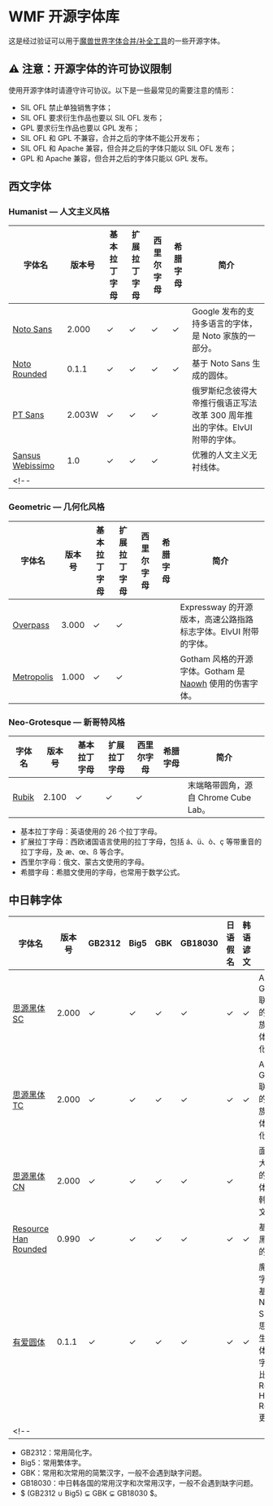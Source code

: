 # WMF 开源字体库

这是经过验证可以用于[魔兽世界字体合并/补全工具](https://github.com/CyanoHao/Warcraft-Font-Merger)的一些开源字体。

## ⚠️ 注意：开源字体的许可协议限制

使用开源字体时请遵守许可协议。以下是一些最常见的需要注意的情形：

* SIL OFL 禁止单独销售字体；
* SIL OFL 要求衍生作品也要以 SIL OFL 发布；
* GPL 要求衍生作品也要以 GPL 发布；
* SIL OFL 和 GPL 不兼容，合并之后的字体不能公开发布；
* SIL OFL 和 Apache 兼容，但合并之后的字体只能以 SIL OFL 发布；
* GPL 和 Apache 兼容，但合并之后的字体只能以 GPL 发布。

## 西文字体

### Humanist — 人文主义风格

| 字体名 | 版本号 | 基本拉丁字母 | 扩展拉丁字母 | 西里尔字母 | 希腊字母 | 简介 |
| ------ | ------ | ------------ | ------------ | ---------- | -------- | ---- |
| [Noto Sans](NotoSans/) | 2.000 | ✓ | ✓ | ✓ | ✓ | Google 发布的支持多语言的字体，是 Noto 家族的一部分。|
| [Noto Rounded](https://github.com/CyanoHao/Nowar-Rounded/tree/master/notor) | 0.1.1 | ✓ | ✓ | ✓ | ✓ | 基于 Noto Sans 生成的圆体。|
| [PT Sans](PTSans/) | 2.003W | ✓ | ✓ | ✓ | | 俄罗斯纪念彼得大帝推行俄语正写法改革 300 周年推出的字体。ElvUI 附带的字体。|
| [Sansus Webissimo](SansusWebissimo/) | 1.0 | ✓ | ✓ | ✓ | | 优雅的人文主义无衬线体。|
<!-- |  |  |  |  |  |  |  | -->

### Geometric — 几何化风格

| 字体名 | 版本号 | 基本拉丁字母 | 扩展拉丁字母 | 西里尔字母 | 希腊字母 | 简介 |
| ------ | ------ | ------------ | ------------ | ---------- | -------- | ---- |
| [Overpass](Overpass/) | 3.000 | ✓ | ✓ | | | Expressway 的开源版本，高速公路指路标志字体。ElvUI 附带的字体。|
| [Metropolis](Metropolis/) | 1.000 | ✓ | ✓ | | | Gotham 风格的开源字体。Gotham 是 [Naowh](https://worldofwarcraft.com/en-gb/character/tarren-mill/Naowhxd) 使用的伤害字体。|

### Neo-Grotesque — 新哥特风格

| 字体名 | 版本号 | 基本拉丁字母 | 扩展拉丁字母 | 西里尔字母 | 希腊字母 | 简介 |
| ------ | ------ | ------------ | ------------ | ---------- | -------- | ---- |
| [Rubik](Rubik/) | 2.100 | ✓ | ✓ | ✓ | | 末端略带圆角，源自 Chrome Cube Lab。|

* 基本拉丁字母：英语使用的 26 个拉丁字母。
* 扩展拉丁字母：西欧诸国语言使用的拉丁字母，包括 á、ü、ò、ç 等带重音的拉丁字母，及 æ、œ、ß 等合字。
* 西里尔字母：俄文、蒙古文使用的字母。
* 希腊字母：希腊文使用的字母，也常用于数学公式。

## 中日韩字体

| 字体名 | 版本号 | GB2312 | Big5 | GBK | GB18030 | 日语假名 | 韩语谚文 | 简介 |
| ------ | ------ | ------ | ---- | --- | ------- | -------- | -------- | ---- |
| [思源黑体 SC](SourceHanSansSC/) | 2.000 | ✓ | ✓ | ✓ | ✓ | ✓ | ✓ | Adobe 和 Google 联合推出的黑体家族，为简体中文优化。|
| [思源黑体 TC](SourceHanSansTC/) | 2.000 | ✓ | ✓ | ✓ | ✓ | ✓ | ✓ | Adobe 和 Google 联合推出的黑体家族，为繁体中文优化。|
| [思源黑体 CN](SourceHanSansCN/) | 2.000 | ✓ | ✓ | ✓ | ✓ | ✓ |  | 面向中国大陆发布的思源黑体，不含韩语谚文。|
| [Resource Han Rounded](https://github.com/CyanoHao/Resource-Han-Rounded) | 0.990 | ✓ | ✓ | ✓ | ✓ | ✓ | ✓ | 基于思源黑体生成的圆体。|
| [有爱圆体](https://github.com/CyanoHao/Nowar-Rounded) | 0.1.1 | ✓ | ✓ | ✓ | ✓ | ✓ | ✓ | 魔兽世界字体包。基于 Noto Sans 和思源黑体生成的圆体，西文字符效果比 Resource Han Rounded 更好。|
<!-- |  |  |  |  |  |  |  |  |  | -->

* GB2312：常用简化字。
* Big5：常用繁体字。
* GBK：常用和次常用的简繁汉字，一般不会遇到缺字问题。
* GB18030：中日韩各国的常用汉字和次常用汉字，一般不会遇到缺字问题。
* $ (GB2312 ∪ Big5) ⊊ GBK ⊊ GB18030 $。
